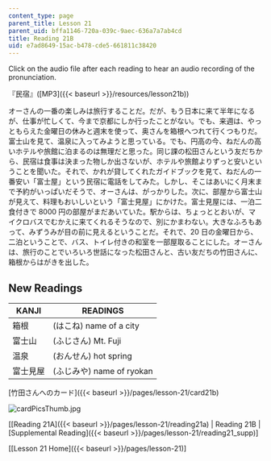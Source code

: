```yaml
---
content_type: page
parent_title: Lesson 21
parent_uid: bffa1146-720a-039c-9aec-636a7a7ab4cd
title: Reading 21B
uid: e7ad8649-15ac-b478-cde5-661811c38420
---
```


Click on the audio file after each reading to hear an audio recording of the pronunciation.

『民宿』([MP3]({{< baseurl >}}/resources/lesson21b))

オーさんの一番の楽しみは旅行することだ。だが、もう日本に来て半年になるが、仕事が忙しくて、今まで京都にしか行ったことがない。でも、来週は、やっともらえた金曜日の休みと週末を使って、奥さんを箱根へつれて行くつもりだ。富士山を見て、温泉に入ってみようと思っている。でも、円高の今、ねだんの高いホテルや旅館に泊まるのは無理だと思った。同じ課の松田さんという友だちから、民宿は食事は決まった物しか出さないが、ホテルや旅館よりずっと安いということを聞いた。それで、かれが貸してくれたガイドブックを見て、ねだんの一番安い「富士屋」という民宿に電話をしてみた。しかし、そこはあいにく月末まで予約がいっぱいだそうで、オーさんは、がっかりした。次に、部屋から富士山が見えて、料理もおいしいという「富士見屋」にかけた。富士見屋には、一泊二食付きで 8000 円の部屋がまだあいていた。駅からは、ちょっととおいが、マイクロバスでむかえに来てくれるそうなので、別にかまわない。大きなふろもあって、みずうみが目の前に見えるということだ。それで、20 日の金曜日から、二泊ということで、バス、トイレ付きの和室を一部屋取ることにした。オーさんは、旅行のことでいろいろ世話になった松田さんと、古い友だちの竹田さんに、箱根からはがきを出した。

New Readings
------------

| KANJI | READINGS |
| --- | --- |
| 箱根 | (はこね) name of a city |
| 富士山 | (ふじさん) Mt. Fuji |
| 温泉 | (おんせん) hot spring |
| 富士見屋 | (ふじみや) name of ryokan 

[竹田さんへのカード]({{< baseurl >}}/pages/lesson-21/card21b)

![cardPicsThumb.jpg](BASEURL_PLACEHOLDER/resources/cardpicsthumb)

\[[Reading 21A]({{< baseurl >}}/pages/lesson-21/reading21a) | Reading 21B | [Supplemental Reading]({{< baseurl >}}/pages/lesson-21/reading21_supp)\]

\[[Lesson 21 Home]({{< baseurl >}}/pages/lesson-21)\]